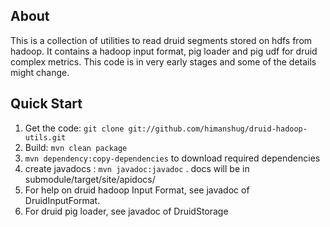 ## About
This is a collection of utilities to read druid segments stored on hdfs from hadoop. It contains a hadoop input format, pig loader and pig udf for druid complex metrics.
This code is in very early stages and some of the details might change.

## Quick Start
1. Get the code: `git clone git://github.com/himanshug/druid-hadoop-utils.git`
1. Build: `mvn clean package`
1. `mvn dependency:copy-dependencies` to download required dependencies
1. create javadocs : `mvn javadoc:javadoc` . docs will be in submodule/target/site/apidocs/
1. For help on druid hadoop Input Format, see javadoc of DruidInputFormat.
1. For druid pig loader, see javadoc of DruidStorage
